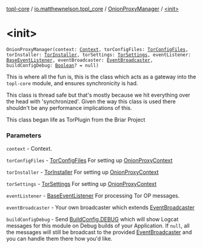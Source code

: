 [topl-core](../../index.md) / [io.matthewnelson.topl_core](../index.md) / [OnionProxyManager](index.md) / [&lt;init&gt;](./-init-.md)

# &lt;init&gt;

`OnionProxyManager(context: `[`Context`](https://developer.android.com/reference/android/content/Context.html)`, torConfigFiles: `[`TorConfigFiles`](../../..//topl-core-base/io.matthewnelson.topl_core_base/-tor-config-files/index.md)`, torInstaller: `[`TorInstaller`](../../io.matthewnelson.topl_core.util/-tor-installer/index.md)`, torSettings: `[`TorSettings`](../../..//topl-core-base/io.matthewnelson.topl_core_base/-tor-settings/index.md)`, eventListener: `[`BaseEventListener`](../../io.matthewnelson.topl_core.listener/-base-event-listener/index.md)`, eventBroadcaster: `[`EventBroadcaster`](../../..//topl-core-base/io.matthewnelson.topl_core_base/-event-broadcaster/index.md)`, buildConfigDebug: `[`Boolean`](https://kotlinlang.org/api/latest/jvm/stdlib/kotlin/-boolean/index.html)`? = null)`

This is where all the fun is, this is the class which acts as a gateway into the `topl-core`
module, and ensures synchronicity is had.

This class is thread safe but that's mostly because we hit everything over the head
with 'synchronized'. Given the way this class is used there shouldn't be any performance
implications of this.

This class began life as TorPlugin from the Briar Project

### Parameters

`context` - Context.

`torConfigFiles` - [TorConfigFiles](../../..//topl-core-base/io.matthewnelson.topl_core_base/-tor-config-files/index.md) For setting up [OnionProxyContext](#)

`torInstaller` - [TorInstaller](../../io.matthewnelson.topl_core.util/-tor-installer/index.md) For setting up [OnionProxyContext](#)

`torSettings` - [TorSettings](../../..//topl-core-base/io.matthewnelson.topl_core_base/-tor-settings/index.md) For setting up [OnionProxyContext](#)

`eventListener` - [BaseEventListener](../../io.matthewnelson.topl_core.listener/-base-event-listener/index.md) For processing Tor OP messages.

`eventBroadcaster` - Your own broadcaster which extends [EventBroadcaster](../../..//topl-core-base/io.matthewnelson.topl_core_base/-event-broadcaster/index.md)

`buildConfigDebug` - Send [BuildConfig.DEBUG](#) which will show Logcat messages for this
module on Debug builds of your Application. If `null`, all the messages will still be
broadcast to the provided [EventBroadcaster](../../..//topl-core-base/io.matthewnelson.topl_core_base/-event-broadcaster/index.md) and you can handle them there how you'd like.